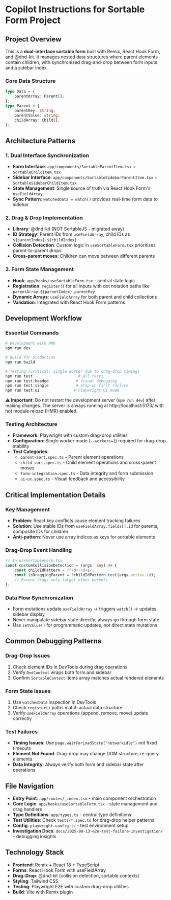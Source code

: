# Copilot Instructions for Sortable Form Project

## Project Overview

This is a **dual-interface sortable form** built with Remix, React Hook Form, and @dnd-kit. It manages nested data structures where parent elements contain children, with synchronized drag-and-drop between form inputs and a sidebar index.

### Core Data Structure

```typescript
type Data = {
    parentArray: Parent[];
};
type Parent = {
    parentKey: string;
    parentValue: string;
    childArray: Child[];
};
```

## Architecture Patterns

### 1. Dual Interface Synchronization

-   **Form Interface**: `app/components/SortableParentItem.tsx` + `SortableChildItem.tsx`
-   **Sidebar Interface**: `app/components/SortableSidebarParentItem.tsx` + `SortableSidebarChildItem.tsx`
-   **State Management**: Single source of truth via React Hook Form's `useFieldArray`
-   **Sync Pattern**: `watchedData = watch()` provides real-time form data to sidebar

### 2. Drag & Drop Implementation

-   **Library**: @dnd-kit (NOT SortableJS - migrated away)
-   **ID Strategy**: Parent IDs from `useFieldArray`, child IDs as `${parentIndex}-${childIndex}`
-   **Collision Detection**: Custom logic in `useSortableForm.tsx` prioritizes parent-to-parent drops
-   **Cross-parent moves**: Children can move between different parents

### 3. Form State Management

-   **Hook**: `app/hooks/useSortableForm.tsx` - central state logic
-   **Registration**: `register()` for all inputs with dot notation paths like `parentArray.${parentIndex}.parentKey`
-   **Dynamic Arrays**: `useFieldArray` for both parent and child collections
-   **Validation**: Integrated with React Hook Form patterns

## Development Workflow

### Essential Commands

```bash
# Development with HMR
npm run dev

# Build for production
npm run build

# Testing (critical: single worker due to drag-drop timing)
npm run test                    # All tests
npm run test:headed            # Visual debugging
npm run test:single            # Stop on first failure
npm run test:ui               # Playwright UI mode
```

**⚠️ Important**: Do not restart the development server (`npm run dev`) after making changes. The server is always running at http://localhost:5173/ with hot module reload (HMR) enabled.

### Testing Architecture

-   **Framework**: Playwright with custom drag-drop utilities
-   **Configuration**: Single worker mode (`--workers=1`) required for drag-drop stability
-   **Test Categories**:
    -   `parent-sort.spec.ts` - Parent element operations
    -   `child-sort.spec.ts` - Child element operations and cross-parent moves
    -   `form-integration.spec.ts` - Data integrity and form submission
    -   `ui-ux.spec.ts` - Visual feedback and accessibility

## Critical Implementation Details

### Key Management

-   **Problem**: React key conflicts cause element tracking failures
-   **Solution**: Use stable IDs from `useFieldArray.fields[].id` for parents, composite IDs for children
-   **Anti-pattern**: Never use array indices as keys for sortable elements

### Drag-Drop Event Handling

```typescript
// In useSortableForm.tsx
const customCollisionDetection = (args: any) => {
    const childIdPattern = /^\d+-\d+$/;
    const isDraggingParent = !childIdPattern.test(args.active.id);
    // Parent drags only target other parents
};
```

### Data Flow Synchronization

-   Form mutations update `useFieldArray` → triggers `watch()` → updates sidebar display
-   Never manipulate sidebar state directly; always go through form state
-   Use `setValue()` for programmatic updates, not direct state mutations

## Common Debugging Patterns

### Drag-Drop Issues

1. Check element IDs in DevTools during drag operations
2. Verify `DndContext` wraps both form and sidebar
3. Confirm `SortableContext` items array matches actual rendered elements

### Form State Issues

1. Use `watchedData` inspection in DevTools
2. Check `register()` paths match actual data structure
3. Verify `useFieldArray` operations (append, remove, move) update correctly

### Test Failures

-   **Timing Issues**: Use `page.waitForLoadState("networkidle")` not fixed timeouts
-   **Element Not Found**: Drag-drop may change DOM structure; re-query elements
-   **Data Integrity**: Always verify both form and sidebar state after operations

## File Navigation

-   **Entry Point**: `app/routes/_index.tsx` - main component orchestration
-   **Core Logic**: `app/hooks/useSortableForm.tsx` - state management and drag handlers
-   **Type Definitions**: `app/types.ts` - central type definitions
-   **Test Utilities**: Check `tests/*.spec.ts` for drag-drop helper patterns
-   **Config**: `playwright.config.ts` - test environment setup
-   **Investigation Docs**: `docs/2025-09-13-e2e-test-failure-investigation/` - debugging insights

## Technology Stack

-   **Frontend**: Remix + React 18 + TypeScript
-   **Forms**: React Hook Form with useFieldArray
-   **Drag-Drop**: @dnd-kit (collision detection, sortable contexts)
-   **Styling**: Tailwind CSS
-   **Testing**: Playwright E2E with custom drag-drop utilities
-   **Build**: Vite with Remix plugin
